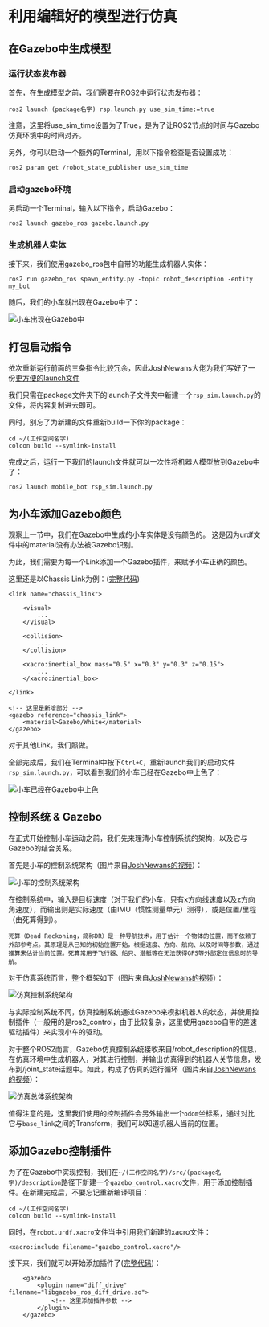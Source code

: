 # 利用编辑好的模型进行仿真

## 在Gazebo中生成模型

### 运行状态发布器

首先，在生成模型之前，我们需要在ROS2中运行状态发布器：

`ros2 launch (package名字) rsp.launch.py use_sim_time:=true`

注意，这里将use_sim_time设置为了True，是为了让ROS2节点的时间与Gazebo仿真环境中的时间对齐。

另外，你可以启动一个额外的Terminal，用以下指令检查是否设置成功：

`ros2 param get /robot_state_publisher use_sim_time`

### 启动gazebo环境

另启动一个Terminal，输入以下指令，启动Gazebo：

`ros2 launch gazebo_ros gazebo.launch.py`

### 生成机器人实体

接下来，我们使用gazebo_ros包中自带的功能生成机器人实体：

`ros2 run gazebo_ros spawn_entity.py -topic robot_description -entity my_bot`

随后，我们的小车就出现在Gazebo中了：

![小车出现在Gazebo中](img/BotInGazebo.jpg)

## 打包启动指令

依次重新运行前面的三条指令比较冗余，因此JoshNewans大佬为我们写好了一份[更方便的launch文件](https://github.com/joshnewans/articubot_one/blob/adb08202d3dafeeaf8a3691ddd64aa8551c40f78/launch/launch_sim.launch.py)

我们只需在package文件夹下的launch子文件夹中新建一个`rsp_sim.launch.py`的文件，将内容复制进去即可。

同时，别忘了为新建的文件重新build一下你的package：

```
cd ~/(工作空间名字)
colcon build --symlink-install
```

完成之后，运行一下我们的launch文件就可以一次性将机器人模型放到Gazebo中了：

`ros2 launch mobile_bot rsp_sim.launch.py`

## 为小车添加Gazebo颜色

观察上一节中，我们在Gazebo中生成的小车实体是没有颜色的。
这是因为urdf文件中的material没有办法被Gazebo识别。

为此，我们需要为每一个Link添加一个Gazebo插件，来赋予小车正确的颜色。

这里还是以Chassis Link为例：([完整代码](https://github.com/BIT-Gs/mobile_bot/blob/main/description/robot_core.xacro))

```
<link name="chassis_link">

    <visual>
        ...
    </visual>

    <collision>
        ...
    </collision>

    <xacro:inertial_box mass="0.5" x="0.3" y="0.3" z="0.15">
        ...
    </xacro:inertial_box>

</link>

<!-- 这里是新增部分 -->
<gazebo reference="chassis_link">
    <material>Gazebo/White</material>
</gazebo>
```

对于其他Link，我们照做。

全部完成后，我们在Terminal中按下`Ctrl+C`，重新launch我们的启动文件`rsp_sim.launch.py`，可以看到我们的小车已经在Gazebo中上色了：

![小车已经在Gazebo中上色](img/ColoredBot.jpg)

## 控制系统 & Gazebo

在正式开始控制小车运动之前，我们先来理清小车控制系统的架构，以及它与Gazebo的结合关系。

首先是小车的控制系统架构（图片来自[JoshNewans的视频](https://www.youtube.com/watch?v=IjFcr5r0nMs&t=242s)）：

![小车的控制系统架构](img/AbstractSystemDiagram.jpg)

在控制系统中，输入是目标速度（对于我们的小车，只有x方向线速度以及z方向角速度），而输出则是实际速度（由IMU（惯性测量单元）测得），或是位置/里程（由死算得到）。

```
死算（Dead Reckoning，简称DR）是一种导航技术，用于估计一个物体的位置，而不依赖于外部参考点。其原理是从已知的初始位置开始，根据速度、方向、航向、以及时间等参数，通过推算来估计当前位置。死算常用于飞行器、船只、潜艇等在无法获得GPS等外部定位信息时的导航。
```

对于仿真系统而言，整个框架如下（图片来自[JoshNewans的视频](https://www.youtube.com/watch?v=IjFcr5r0nMs&t=242s)）：

![仿真控制系统架构](img/SimuSystemDiagram.jpg)

与实际控制系统不同，仿真控制系统通过Gazebo来模拟机器人的状态，并使用控制插件（一般用的是ros2_control，由于比较复杂，这里使用gazebo自带的差速驱动插件）来实现小车的驱动。

对于整个ROS2而言，Gazebo仿真控制系统接收来自/robot_description的信息，在仿真环境中生成机器人，对其进行控制，并输出仿真得到的机器人关节信息，发布到/joint_state话题中。如此，构成了仿真的运行循环（图片来自[JoshNewans的视频](https://www.youtube.com/watch?v=IjFcr5r0nMs&t=242s)）：

![仿真总体系统架构](img/SimuOverallDiagram.jpg)

值得注意的是，这里我们使用的控制插件会另外输出一个`odom`坐标系，通过对比它与`base_link`之间的Transform，我们可以知道机器人当前的位置。

## 添加Gazebo控制插件

为了在Gazebo中实现控制，我们在`~/(工作空间名字)/src/(package名字)/description`路径下新建一个`gazebo_control.xacro`文件，用于添加控制插件。在新建完成后，不要忘记重新编译项目：

```
cd ~/(工作空间名字)
colcon build --symlink-install
```

同时，在`robot.urdf.xacro`文件当中引用我们新建的xacro文件：

`<xacro:include filename="gazebo_control.xacro"/>`

接下来，我们就可以开始添加插件了([完整代码]())：

```    
    <gazebo>
        <plugin name="diff_drive" filename="libgazebo_ros_diff_drive.so">
            <!-- 这里添加插件参数 -->
        </plugin>
    </gazebo>
```

